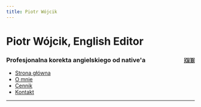 ```yaml
---
title: Piotr Wójcik
---
```

<link rel="stylesheet" href="style.css">

# Piotr Wójcik, English Editor
<!-- <div id="textbox">
  <p class="alignleft">Profesjonalna korekta angielskiego od native'a</p>
  <p class="alignright"><a href="index_en.html" title="Please click here for English">🇬🇧</a></p>
</div> -->
<h3><div style="float: left">Profesjonalna korekta angielskiego od native'a</div><div style="float: right"><a href="index_en.html" title="Please click here for English">🇬🇧</a></div><div style="clear: both;"></div></h3>

- [Strona główna](index.md)
- [O mnie](omnie.md)
- [Cennik](cennik.md)
- [Kontakt](kontakt.md)

---
